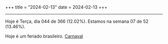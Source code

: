 +++
title = "2024-02-13"
date = 2024-02-13
+++

---

Hoje é Terça, dia 044 de 366 (12.02%). Estamos na semana 07 de 52 (13.46%).

Hoje é um feriado brasileiro. [Carnaval](https://en.wikipedia.org/wiki/Brazilian_Carnival)
